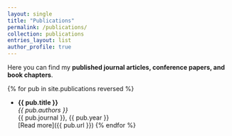 ```yaml
---
layout: single
title: "Publications"
permalink: /publications/
collection: publications
entries_layout: list
author_profile: true
---
```


Here you can find my **published journal articles, conference papers, and book chapters**.

{% for pub in site.publications reversed %}
  - **{{ pub.title }}**  
    _{{ pub.authors }}_  
    {{ pub.journal }}, {{ pub.year }}  
    [Read more]({{ pub.url }})
{% endfor %}
